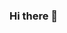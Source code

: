 ### Hi there 👋

<!--
**Monarchflame/Monarchflame** is a ✨ _special_ ✨ repository because its `README.md` (this file) appears on your GitHub profile.

Here are some ideas to get you started:

- 🔭 I’m currently working on MeiTuan
- 🌱 I’m currently learning java and its good partners
<!--
**- 👯 I’m looking to collaborate on ...
<!--
**- 🤔 I’m looking for help with ...
<!--
**- 💬 Ask me about ...
<!--
**- 📫 How to reach me: ...
<!--
**- 😄 Pronouns: ...
<!--
**- ⚡ Fun fact: ...
-->
